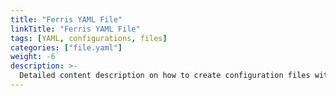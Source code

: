 ```yaml
---
title: "Ferris YAML File"
linkTitle: "Ferris YAML File"
tags: [YAML, configurations, files] 
categories: ["file.yaml"]
weight: -6
description: >-
  Detailed content description on how to create configuration files with any programming language.
---
```


